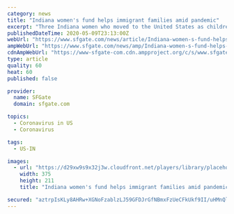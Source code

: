 ```yaml
---
category: news
title: "Indiana women's fund helps immigrant families amid pandemic"
excerpt: "Three Indiana women who moved to the United States as children have created a fund to help immigrant families who don't qualify for government aid and have lost their jobs during the coronavirus pandemic."
publishedDateTime: 2020-05-09T23:13:00Z
webUrl: "https://www.sfgate.com/news/article/Indiana-women-s-fund-helps-immigrant-families-15258807.php"
ampWebUrl: "https://www.sfgate.com/news/amp/Indiana-women-s-fund-helps-immigrant-families-15258807.php"
cdnAmpWebUrl: "https://www-sfgate-com.cdn.ampproject.org/c/s/www.sfgate.com/news/amp/Indiana-women-s-fund-helps-immigrant-families-15258807.php"
type: article
quality: 60
heat: 60
published: false

provider:
  name: SFGate
  domain: sfgate.com

topics:
  - Coronavirus in US
  - Coronavirus

tags:
  - US-IN

images:
  - url: "https://d29xw9s9x32j3w.cloudfront.net/players/library/placeholder.png"
    width: 375
    height: 211
    title: "Indiana women's fund helps immigrant families amid pandemic"

secured: "aztrpIsKLy8AHRw+XGNoFzablzLJ59GFDJrGfNBmxFzUeCFkUkf9II/uHMnQlBAUWQ/RjOqb7m7lP3yCBCUvLm4hn+Y8XNspMFfaaJSYBfoHcxMWG0R2MVC5cIz7kk1FHa4XQ2A709QB5DC/yzuUU3CRLOG6rT/SJCc34HdwBBnAqKCQNh8fVZApWkO5ZVDhOP4Yd9Hp71ahnpfgY2xQZtlRndfHjongDo21UmKfZuVa8FOcjoy67C3vblexcDcCyQHppjsPeiIDIof4qJifKG3/3TpAfA+nsstMSv7ncat7lQjJfMT9lDXJr/CzAm8A;z5ZFxE5UcVee0vM8vPPlnA=="
---
```


